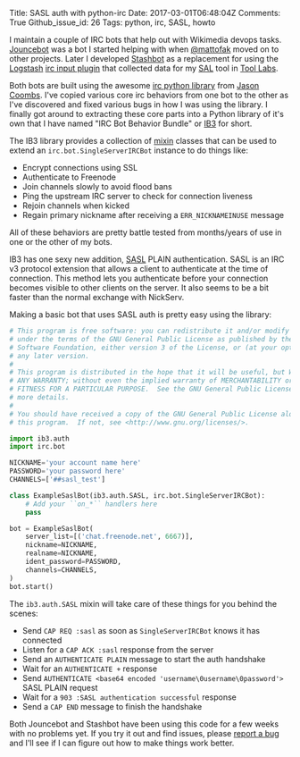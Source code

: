 Title: SASL auth with python-irc
Date: 2017-03-01T06:48:04Z
Comments: True
Github_issue_id: 26
Tags: python, irc, SASL, howto

I maintain a couple of IRC bots that help out with Wikimedia devops tasks.
[Jouncebot] was a bot I started helping with when [@mattofak] moved on to
other projects. Later I developed [Stashbot] as a replacement for using the
[Logstash] [irc input plugin] that collected data for my [SAL] tool in [Tool
Labs].

Both bots are built using the awesome [irc python library] from [Jason
Coombs]. I've copied various core irc behaviors from one bot to the other as
I've discovered and fixed various bugs in how I was using the library.
I finally got around to extracting these core parts into a Python library of
it's own that I have named "IRC Bot Behavior Bundle" or [IB3] for short.

The IB3 library provides a collection of [mixin] classes that can be used to
extend an `irc.bot.SingleServerIRCBot` instance to do things like:

* Encrypt connections using SSL
* Authenticate to Freenode
* Join channels slowly to avoid flood bans
* Ping the upstream IRC server to check for connection liveness
* Rejoin channels when kicked
* Regain primary nickname after receiving a `ERR_NICKNAMEINUSE` message

All of these behaviors are pretty battle tested from months/years of use in
one or the other of my bots.

IB3 has one sexy new addition, [SASL] PLAIN authentication. SASL is an IRC v3
protocol extension that allows a client to authenticate at the time of
connection. This method lets you authenticate before your connection becomes
visible to other clients on the server. It also seems to be a bit faster than
the normal exchange with NickServ.

Making a basic bot that uses SASL auth is pretty easy using the library:

``` python
# This program is free software: you can redistribute it and/or modify it
# under the terms of the GNU General Public License as published by the Free
# Software Foundation, either version 3 of the License, or (at your option)
# any later version.
#
# This program is distributed in the hope that it will be useful, but WITHOUT
# ANY WARRANTY; without even the implied warranty of MERCHANTABILITY or
# FITNESS FOR A PARTICULAR PURPOSE.  See the GNU General Public License for
# more details.
#
# You should have received a copy of the GNU General Public License along with
# this program.  If not, see <http://www.gnu.org/licenses/>.

import ib3.auth
import irc.bot

NICKNAME='your account name here'
PASSWORD='your password here'
CHANNELS=['##sasl_test']

class ExampleSaslBot(ib3.auth.SASL, irc.bot.SingleServerIRCBot):
    # Add your ``on_*`` handlers here
    pass

bot = ExampleSaslBot(
    server_list=[('chat.freenode.net', 6667)],
    nickname=NICKNAME,
    realname=NICKNAME,
    ident_password=PASSWORD,
    channels=CHANNELS,
)
bot.start()
```

The `ib3.auth.SASL` mixin will take care of these things for you behind the
scenes:

* Send `CAP REQ :sasl` as soon as `SingleServerIRCBot` knows it has connected
* Listen for a `CAP ACK :sasl` response from the server
* Send an `AUTHENTICATE PLAIN` message to start the auth handshake
* Wait for an `AUTHENTICATE +` response
* Send `AUTHENTICATE <base64 encoded 'username\0username\0password'>` SASL
  PLAIN request
* Wait for a `903 :SASL authentication successful` response
* Send a `CAP END` message to finish the handshake

Both Jouncebot and Stashbot have been using this code for a few weeks with no
problems yet. If you try it out and find issues, please [report a bug] and
I'll see if I can figure out how to make things work better.

[Jouncebot]: https://wikitech.wikimedia.org/wiki/Tool:Jouncebot
[@mattofak]: https://github.com/mattofak
[Stashbot]: https://wikitech.wikimedia.org/wiki/Tool:Stashbot
[Logstash]: https://www.elastic.co/products/logstash
[irc input plugin]: https://www.elastic.co/guide/en/logstash/current/plugins-inputs-irc.html
[SAL]: https://tools.wmflabs.org/sal/
[Tool Labs]: https://wikitech.wikimedia.org/wiki/Portal:Tool_Labs
[irc python library]: https://pypi.python.org/pypi/irc
[Jason Coombs]: https://github.com/jaraco
[IB3]: https://python-ib3.readthedocs.io/en/latest/index.html
[mixin]: https://en.wikipedia.org/wiki/Mixin
[SASL]: http://ircv3.net/specs/extensions/sasl-3.1.html
[report a bug]: https://github.com/bd808/python-ib3/issues
